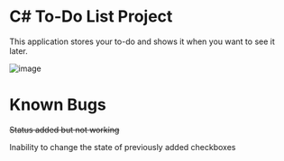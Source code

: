 # C# To-Do List Project

This application stores your to-do and shows it when you want to see it later.

![image](https://user-images.githubusercontent.com/70298812/214939697-15bd2ab6-af82-4b74-96de-8d82c0e05d7e.png)

# Known Bugs
~~Status added but not working~~

Inability to change the state of previously added checkboxes

